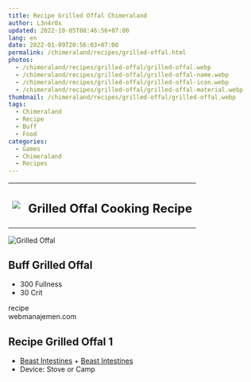 ```yaml
---
title: Recipe Grilled Offal Chimeraland
author: L3n4r0x
updated: 2022-10-05T08:46:56+07:00
lang: en
date: 2022-01-09T20:56:03+07:00
permalink: /chimeraland/recipes/grilled-offal.html
photos:
  - /chimeraland/recipes/grilled-offal/grilled-offal.webp
  - /chimeraland/recipes/grilled-offal/grilled-offal-name.webp
  - /chimeraland/recipes/grilled-offal/grilled-offal-icon.webp
  - /chimeraland/recipes/grilled-offal/grilled-offal-material.webp
thumbnail: /chimeraland/recipes/grilled-offal/grilled-offal.webp
tags:
  - Chimeraland
  - Recipe
  - Buff
  - Food
categories:
  - Games
  - Chimeraland
  - Recipes
---
```


<section id="bootstrap-wrapper">
  <link
    rel="stylesheet"
    href="https://rawcdn.githack.com/dimaslanjaka/Web-Manajemen/0c3b5aa1813bd4abcd2c11bf3e37928b15c28664/css/bootstrap-5-3-0-alpha3-wrapper.css"
  />
  <div class="row mb-2">
    <div class="col-md-12 mb-2">
      <table class="table" id="post-info">
        <tbody>
          <tr>
            <td>
              <img
                class="d-inline-block me-2"
                src="/chimeraland/recipes/grilled-offal/grilled-offal-icon.webp"
                width="auto"
                height="auto"
              />
            </td>
            <td><h1 class="fs-5">Grilled Offal Cooking Recipe</h1></td>
          </tr>
        </tbody>
      </table>
    </div>
  </div>
  <div class="card mb-2">
    <div class="row g-0">
      <div class="col-sm-4 position-relative mb-2">
        <img
          src="/chimeraland/recipes/grilled-offal/grilled-offal-material.webp"
          class="card-img fit-cover w-100 h-100"
          alt="Grilled Offal"
          data-fancybox="true"
        />
      </div>
      <div class="col-sm-8 mb-2">
        <div class="card-body">
          <h2 class="card-title fs-5">Buff Grilled Offal</h2>
          <div class="card-text">
            <ul>
              <li>300 Fullness</li>
              <li>30 Crit</li>
            </ul>
          </div>
          <span class="badge rounded-pill bg-dark text-white">recipe</span>
        </div>
        <div class="card-footer text-end text-muted">webmanajemen.com</div>
      </div>
    </div>
  </div>
  <div class="row mb-2">
    <div class="col-12 col-lg-6 recipe-item mb-2">
      <div class="card">
        <div class="card-body">
          <h2 class="card-title fs-5">Recipe Grilled Offal 1</h2>
          <div class="card-text">
            <ul>
              <li>
                <a
                  class="text-decoration-none"
                  href="/chimeraland/materials/beast-intestines.html"
                  >Beast Intestines</a
                ><span> + </span
                ><a
                  class="text-decoration-none"
                  href="/chimeraland/materials/beast-intestines.html"
                  >Beast Intestines</a
                >
              </li>
              <li>Device: Stove or Camp</li>
            </ul>
          </div>
        </div>
      </div>
    </div>
  </div>
</section>